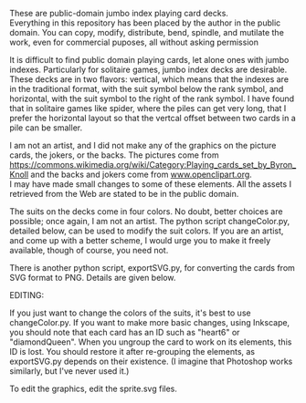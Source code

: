 These are public-domain jumbo index playing card decks.  
Everything in this repository has been placed by the author in the public domain.
You can copy, modify, distribute, bend, spindle, and mutilate the work, even for 
commercial puposes, all without asking permission

It is difficult to find public domain playing cards, let alone ones with jumbo indexes.
Particularly for solitaire games, jumbo index decks are desirable.
These decks are in two flavors: vertical, which means that the indexes are in the 
traditional format, with the suit symbol below the rank symbol, and horizontal, 
with the suit symbol to the right of the rank symbol.  I have found that in solitaire 
games like spider, where the piles can get very long, that I prefer the horizontal
layout so that the vertcal offset between two cards in a pile can be smaller.

I am not an artist, and I did not make any of the graphics on the picture cards,
the jokers, or the backs.  The pictures come from
https://commons.wikimedia.org/wiki/Category:Playing_cards_set_by_Byron_Knoll
and the backs and jokers come from 
www.openclipart.org.  
I may have made small changes to some of these elements.  All the assets I 
retrieved from the Web are stated to be in the public domain.

The suits on the decks come in four colors.  No doubt, better choices are possible;
once again, I am not an artist.  The python script changeColor.py, detailed below,
can be used to modify the suit colors.  If you are an artist, and come up with a 
better scheme, I would urge you to make it freely available, though of course, 
you need not.

There is another python script, exportSVG.py, for converting the cards from SVG
format to PNG.  Details are given below.

EDITING:

If you just want to change the colors of the suits, it's best to use changeColor.py.
If you want to make more basic changes, using Inkscape, you should note that
each card has an ID such as "heart6" or "diamondQueen".  When you ungroup
the card to work on its elements, this ID is lost.  You should restore it after 
re-grouping the elements, as exportSVG.py depends on their existence.  (I imagine
that Photoshop works similarly, but I've never used it.)

To edit the graphics, edit the sprite.svg files.
